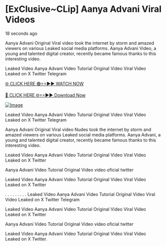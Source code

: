 # [ExClusive~CLip] Aanya Advani Viral Videos

18 seconds ago

Aanya Advani Original Viral video took the internet by storm and amazed viewers on various Leaked social media platforms. Aanya Advani Video, a young and talented digital creator, recently became famous thanks to this interesting video.

Leaked Video Aanya Advani Video Tutorial Original Video Viral Video Leaked on X Twitter Telegram

[🌐 CLICK HERE 🟢==►► WATCH NOW](https://4k-stream-tv01.blogspot.com/2025/01/vai00.html)

[🔴 CLICK HERE 🌐==►► Download Now](https://4k-stream-tv01.blogspot.com/2025/01/vai00.html)

[![Image](https://github.com/user-attachments/assets/e56145be-cdde-492a-a37d-61dec478b377)](https://4k-stream-tv01.blogspot.com/2025/01/vai00.html)

Leaked Video Aanya Advani Video Tutorial Original Video Viral Video Leaked on X Twitter Telegram

Aanya Advani Original Viral video Nudes took the internet by storm and amazed viewers on various Leaked social media platforms. Aanya Advani, a young and talented digital creator, recently became famous thanks to this interesting video.

Leaked Video Aanya Advani Video Tutorial Original Video Viral Video Leaked on X Twitter

Aanya Advani Video Tutorial Original Video video oficial twitter

Leaked Video Aanya Advani Video Tutorial Original Video Viral Video Leaked on X Twitter

. . . . . . . . . Leaked Video Aanya Advani Video Tutorial Original Video Viral Video Leaked on X Twitter Telegram

Leaked Video Aanya Advani Video Tutorial Original Video Viral Video Leaked on X Twitter

Aanya Advani Video Tutorial Original Video video oficial twitter

Leaked Video Aanya Advani Video Tutorial Original Video Viral Video Leaked on X Twitter.